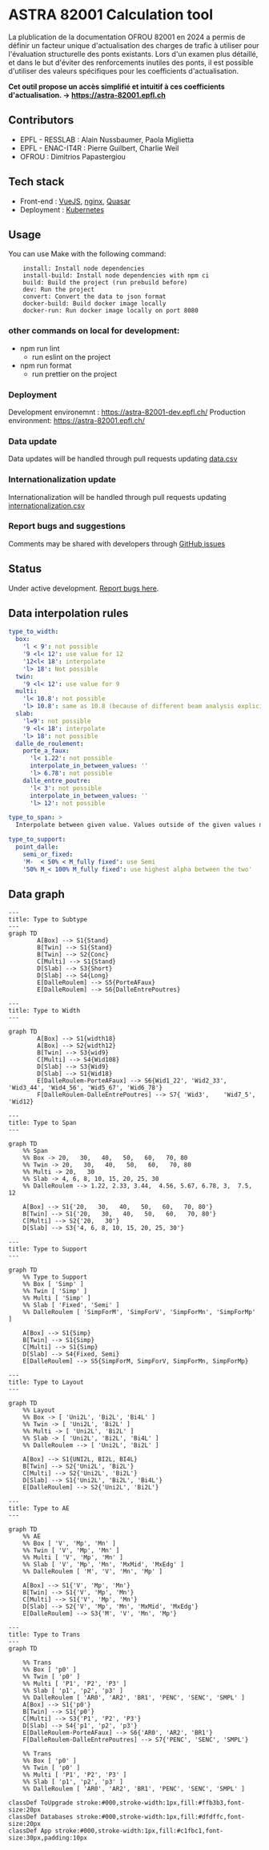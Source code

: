 # ASTRA 82001 Calculation tool

La plublication de la documentation OFROU 82001 en 2024 a permis de définir un facteur unique d'actualisation des charges de trafic à utiliser pour l'évaluation structurelle des ponts existants. Lors d'un examen plus détaillé, et dans le but d'éviter des renforcements inutiles des ponts, il est possible d'utiliser des valeurs spécifiques pour les coefficients d'actualisation.

**Cet outil propose un accès simplifié et intuitif à ces coefficients d'actualisation.
-> https://astra-82001.epfl.ch**

## Contributors

- EPFL - RESSLAB : Alain Nussbaumer, Paola Miglietta
- EPFL - ENAC-IT4R : Pierre Guilbert, Charlie Weil
- OFROU : Dimitrios Papastergiou

## Tech stack

- Front-end : [VueJS](https://vuejs.org/), [nginx](https://enginx.io/), [Quasar](url)
- Deployment : [Kubernetes](https://kubernetes.io/)

## Usage

You can use Make with the following command:

        install: Install node dependencies
        install-build: Install node dependencies with npm ci
        build: Build the project (run prebuild before)
        dev: Run the project
        convert: Convert the data to json format
        docker-build: Build docker image locally
        docker-run: Run docker image locally on port 8080

### other commands on local for development:

- npm run lint
  - run eslint on the project
- npm run format
  - run prettier on the project

### Deployment

Development environemnt : https://astra-82001-dev.epfl.ch/
Production environment: https://astra-82001.epfl.ch/

### Data update

Data updates will be handled through pull requests updating [data.csv](https://github.com/EPFL-ENAC/resslab-astra_82001/blob/main/src/assets/data/data.csv)

### Internationalization update

Internationalization will be handled through pull requests updating [internationalization.csv](https://github.com/EPFL-ENAC/resslab-astra_82001/blob/main/src/assets/data/internationalization.csv)

### Report bugs and suggestions

Comments may be shared with developers through [GitHub issues](<[https://github.com/EPFL-ENAC/resslab-astra_82001/blob/main/src/assets/data/data.csv](https://github.com/EPFL-ENAC/resslab-astra_82001/issues)>)

## Status

Under active development. [Report bugs here](https://github.com/EPFL-ENAC/resslab-astra_82001/issues).

## Data interpolation rules

```yaml
type_to_width:
  box:
    'l < 9': not possible
    '9 <l< 12': use value for 12
    '12<l< 18': interpolate
    'l> 18': Not possible
  twin:
    '9 <l< 12': use value for 9
  multi:
    'l< 10.8': not possible
    'l> 10.8': same as 10.8 (because of different beam analysis explicitly indicated)
  slab:
    'l=9': not possible
    '9 <l< 18': interpolate
    'l> 18': not possible
  dalle_de_roulement:
    porte_a_faux:
      'l< 1.22': not possible
      interpolate_in_between_values: ''
      'l> 6.78': not possible
    dalle_entre_poutre:
      'l< 3': not possible
      interpolate_in_between_values: ''
      'l> 12': not possible

type_to_span: >
  Interpolate between given value. Values outside of the given values not allowed for the type of bridge

type_to_support:
  point_dalle:
    semi_or_fixed:
    'M-  < 50% < M_fully fixed': use Semi
    '50% M_< 100% M_fully fixed': use highest alpha between the two'

```

## Data graph

```mermaid
---
title: Type to Subtype
---
graph TD
        A[Box] --> S1{Stand}
        B[Twin] --> S1{Stand}
        B[Twin] --> S2{Conc}
        C[Multi] --> S1{Stand}
        D[Slab] --> S3{Short}
        D[Slab] --> S4{Long}
        E[DalleRoulem] --> S5{PorteAFaux}
        E[DalleRoulem] --> S6{DalleEntrePoutres}

```

```mermaid
---
title: Type to Width
---

graph TD
        A[Box] --> S1{width18}
        A[Box] --> S2{width12}
        B[Twin] --> S3{wid9}
        C[Multi] --> S4{Wid108}
        D[Slab] --> S3{Wid9}
        D[Slab] --> S1{Wid18}
        E[DalleRoulem-PorteAFaux] --> S6{Wid1_22', 'Wid2_33', 'Wid3_44', 'Wid4_56', 'Wid5_67', 'Wid6_78'}
        F[DalleRoulem-DalleEntrePoutres] --> S7{ 'Wid3',    'Wid7_5', 'Wid12}
```

```mermaid
---
title: Type to Span
---

graph TD
    %% Span
    %% Box -> 20,   30,   40,   50,   60,   70, 80
    %% Twin -> 20,   30,   40,   50,   60,   70, 80
    %% Multi -> 20,   30
    %% Slab -> 4, 6, 8, 10, 15, 20, 25, 30
    %% DalleRoulem --> 1.22, 2.33, 3.44,  4.56, 5.67, 6.78, 3,  7.5,   12

    A[Box] --> S1{'20,   30,   40,   50,   60,   70, 80'}
    B[Twin] --> S1{'20,   30,   40,   50,   60,   70, 80'}
    C[Multi] --> S2{'20,   30'}
    D[Slab] --> S3{'4, 6, 8, 10, 15, 20, 25, 30'}
```

```mermaid
---
title: Type to Support
---

graph TD
    %% Type to Support
    %% Box [ 'Simp' ]
    %% Twin [ 'Simp' ]
    %% Multi [ 'Simp' ]
    %% Slab [ 'Fixed', 'Semi' ]
    %% DalleRoulem [ 'SimpForM', 'SimpForV', 'SimpForMn', 'SimpForMp' ]

    A[Box] --> S1{Simp}
    B[Twin] --> S1{Simp}
    C[Multi] --> S1{Simp}
    D[Slab] --> S4{Fixed, Semi}
    E[DalleRoulem] --> S5{SimpForM, SimpForV, SimpForMn, SimpForMp}
```

```mermaid
---
title: Type to Layout
---

graph TD
    %% Layout
    %% Box -> [ 'Uni2L', 'Bi2L', 'Bi4L' ]
    %% Twin -> [ 'Uni2L', 'Bi2L' ]
    %% Multi -> [ 'Uni2L', 'Bi2L' ]
    %% Slab -> [ 'Uni2L', 'Bi2L', 'Bi4L' ]
    %% DalleRoulem --> [ 'Uni2L', 'Bi2L' ]

    A[Box] --> S1{UNI2L, BI2L, BI4L}
    B[Twin] --> S2{'Uni2L', 'Bi2L'}
    C[Multi] --> S2{'Uni2L', 'Bi2L'}
    D[Slab] --> S1{'Uni2L', 'Bi2L', 'Bi4L'}
    E[DalleRoulem] --> S2{'Uni2L', 'Bi2L'}
```

```mermaid
---
title: Type to AE
---

graph TD
    %% AE
    %% Box [ 'V', 'Mp', 'Mn' ]
    %% Twin [ 'V', 'Mp', 'Mn' ]
    %% Multi [ 'V', 'Mp', 'Mn' ]
    %% Slab [ 'V', 'Mp', 'Mn', 'MxMid', 'MxEdg' ]
    %% DalleRoulem [ 'M', 'V', 'Mn', 'Mp' ]

    A[Box] --> S1{'V', 'Mp', 'Mn'}
    B[Twin] --> S1{'V', 'Mp', 'Mn'}
    C[Multi] --> S1{'V', 'Mp', 'Mn'}
    D[Slab] --> S2{'V', 'Mp', 'Mn', 'MxMid', 'MxEdg'}
    E[DalleRoulem] --> S3{'M', 'V', 'Mn', 'Mp'}
```

```mermaid
---
title: Type to Trans
---
graph TD

    %% Trans
    %% Box [ 'p0' ]
    %% Twin [ 'p0' ]
    %% Multi [ 'P1', 'P2', 'P3' ]
    %% Slab [ 'p1', 'p2', 'p3' ]
    %% DalleRoulem [ 'AR0', 'AR2', 'BR1', 'PENC', 'SENC', 'SMPL' ]
    A[Box] --> S1{'p0'}
    B[Twin] --> S1{'p0'}
    C[Multi] --> S3{'P1', 'P2', 'P3'}
    D[Slab] --> S4{'p1', 'p2', 'p3'}
    E[DalleRoulem-PorteAFaux] --> S6{'AR0', 'AR2', 'BR1'}
    F[DalleRoulem-DalleEntrePoutres] --> S7{'PENC', 'SENC', 'SMPL'}

    %% Trans
    %% Box [ 'p0' ]
    %% Twin [ 'p0' ]
    %% Multi [ 'P1', 'P2', 'P3' ]
    %% Slab [ 'p1', 'p2', 'p3' ]
    %% DalleRoulem [ 'AR0', 'AR2', 'BR1', 'PENC', 'SENC', 'SMPL' ]

classDef ToUpgrade stroke:#000,stroke-width:1px,fill:#ffb3b3,font-size:20px
classDef Databases stroke:#000,stroke-width:1px,fill:#dfdffc,font-size:20px
classDef App stroke:#000,stroke-width:1px,fill:#c1fbc1,font-size:30px,padding:10px
```
